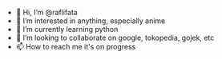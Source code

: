 - 👋 Hi, I’m @raflifata
- 👀 I’m interested in anything, especially anime
- 🌱 I’m currently learning python
- 💞️ I’m looking to collaborate on google, tokopedia, gojek, etc
- 📫 How to reach me it's on progress

<!---
raflifata/raflifata is a ✨ special ✨ repository because its `README.md` (this file) appears on your GitHub profile.
You can click the Preview link to take a look at your changes.
--->
